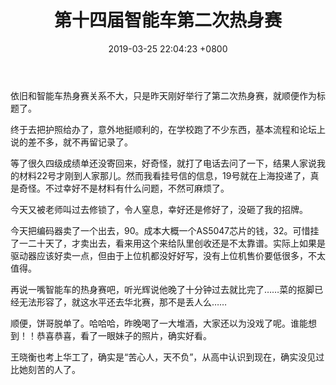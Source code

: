 ﻿---
layout: post
title: 第十四届智能车第二次热身赛
date: 2019-03-25 22:04:23 +0800
categories: 日记
issue_id: 52
---

依旧和智能车热身赛关系不大，只是昨天刚好举行了第二次热身赛，就顺便作为标题了。

终于去把护照给办了，意外地挺顺利的，在学校跑了不少东西，基本流程和论坛上说的差不多，就不再留记录了。

等了很久四级成绩单还没寄回来，好奇怪，就打了电话去问了一下，结果人家说我的材料22号才刚到人家那儿。然而我看挂号信的信息，19号就在上海投递了，真是奇怪。不过幸好不是材料有什么问题，不然可麻烦了。

今天又被老师叫过去修锁了，令人窒息，幸好还是修好了，没砸了我的招牌。

今天把编码器卖了一个出去，90。成本大概一个AS5047芯片的钱，32。可惜挂了一二十天了，才卖出去，看来用这个来给队里创收还是不太靠谱。实际上如果是驱动器应该好卖一点，但由于上位机都没好好写，没有上位机售价要低很多，不太值得。

再说一嘴智能车的热身赛吧，听光辉说他晚了十分钟过去就比完了……菜的抠脚已经无法形容了，就这水平还去华北赛，那不是丢人么……

顺便，饼哥脱单了。哈哈哈，昨晚喝了一大堆酒，大家还以为没戏了呢。谁能想到！！恭喜恭喜，看了一眼妹子的照片，确实好看。

王晓衡也考上华工了，确实是“苦心人，天不负”，从高中认识到现在，确实没见过比她刻苦的人了。






